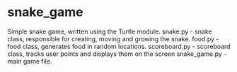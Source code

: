 # snake_game
Simple snake game, written using the Turtle module.
snake.py - snake class, responsible for creating, moving and growing the snake.
food.py - food class, generates food in random locations.
scoreboard.py - scoreboard class, tracks user points and displays them on the screen
snake_game.py - main game file.